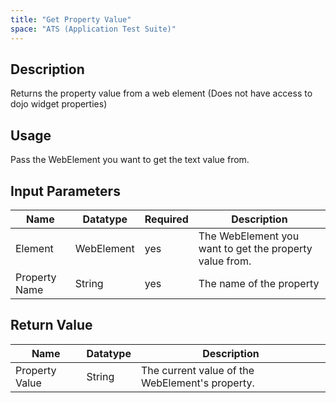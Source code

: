 ```yaml
---
title: "Get Property Value"
space: "ATS (Application Test Suite)"
---
```

## Description
Returns the property value from a web element
(Does not have access to dojo widget properties)


## Usage
Pass the WebElement you want to get the text value from.

## Input Parameters


Name | Datatype | Required | Description
---- | -------- | ------- |---------------
Element | WebElement | yes | The WebElement you want to get the property value from.
Property Name | String | yes | The name of the property

## Return Value

Name | Datatype | Description
---- | --------- | ---------------
Property Value | String | The current value of the WebElement's property.
